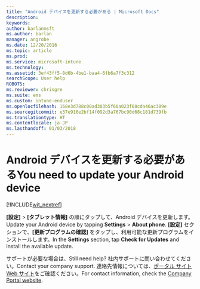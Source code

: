 ```yaml
---
title: "Android デバイスを更新する必要がある | Microsoft Docs"
description: 
keywords: 
author: barlanmsft
ms.author: barlan
manager: angrobe
ms.date: 12/20/2016
ms.topic: article
ms.prod: 
ms.service: microsoft-intune
ms.technology: 
ms.assetid: 3ef43ff5-8d6b-4be1-baa4-6fb6a7f3c312
searchScope: User help
ROBOTS: 
ms.reviewer: chrisgre
ms.suite: ems
ms.custom: intune-enduser
ms.openlocfilehash: 168e3d788c00ad303b5f60a023f08cda46ac309e
ms.sourcegitcommit: e37e916e2bf14f092d3a767bc90d68c181d739fb
ms.translationtype: HT
ms.contentlocale: ja-JP
ms.lasthandoff: 01/03/2018
---
```

# <a name="you-need-to-update-your-android-device"></a><span data-ttu-id="68a6c-102">Android デバイスを更新する必要がある</span><span class="sxs-lookup"><span data-stu-id="68a6c-102">You need to update your Android device</span></span>

[!INCLUDE[wit_nextref](includes/end-user-os-update-guidance.md)]

<span data-ttu-id="68a6c-103">**[設定]** > **[タブレット情報]** の順にタップして、Android デバイスを更新します。</span><span class="sxs-lookup"><span data-stu-id="68a6c-103">Update your Android device by tapping **Settings** > **About phone**.</span></span> <span data-ttu-id="68a6c-104">__[設定]__ セクションで、__[更新プログラムの確認]__ をタップし、利用可能な更新プログラムをインストールします。</span><span class="sxs-lookup"><span data-stu-id="68a6c-104">In the __Settings__ section, tap __Check for Updates__ and install the available update.</span></span>

<span data-ttu-id="68a6c-105">サポートが必要な場合は、</span><span class="sxs-lookup"><span data-stu-id="68a6c-105">Still need help?</span></span> <span data-ttu-id="68a6c-106">社内サポートに問い合わせてください。</span><span class="sxs-lookup"><span data-stu-id="68a6c-106">Contact your company support.</span></span> <span data-ttu-id="68a6c-107">連絡先情報については、[ポータル サイト Web サイト](https://portal.manage.microsoft.com#HelpDeskDialog)をご確認ください。</span><span class="sxs-lookup"><span data-stu-id="68a6c-107">For contact information, check the [Company Portal website](https://portal.manage.microsoft.com#HelpDeskDialog).</span></span>

